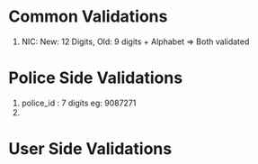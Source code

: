 # Common Validations

1. NIC: New: 12 Digits, Old: 9 digits + Alphabet => Both validated


# Police Side Validations

1. police_id : 7 digits eg: 9087271
2. 


# User Side Validations